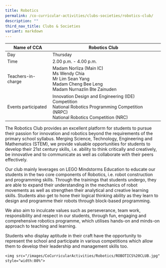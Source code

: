 ```yaml
---
title: Robotics
permalink: /co-curricular-activities/clubs-societies/robotics-club/
description: ""
third_nav_title: Clubs & Societies
variant: markdown
---
```

|Name of CCA|Robotics Club|  |
| -------- | ------- | --------------- |
|Day | Thursday| 
| Time |2.00 p.m. - 4.00 p.m. 
|Teachers-in-charge |Madam Norliza (Main IC) <br> Ms Wendy Chia <br>Mr Lim Sean Yang<br>Madam Cheng Bee Leng<br>Madam Nurnazlin Bte Zainuden
|Events participated    |Innovation Design and Engineering (IDE) Competition<br>National Robotics Programming Competition (NRPC)<br>National Robotics Competition (NRC)

<p style="box-sizing: inherit; font-size: 1em;">The Robotics Club provides an excellent platform for students to pursue their passion for innovation and robotics beyond the requirements of the primary school syllabus. Merging Science, Technology, Engineering and Mathematics (STEM), we provide valuable opportunities for students to develop their 21st century skills, i.e. ability to think critically and creatively, be innovative and to communicate as well as collaborate with their peers effectively.</p>
<p style="box-sizing: inherit; font-size: 1em;"></p><p style="box-sizing: inherit; font-size: 1em;">Our club mainly leverages on LEGO Mindstorms Education to educate our students in the two core components of Robotics, i.e. robot construction and programming skills. Through the trainings that students undergo, they are able to expand their understanding in the mechanics of robot movements as well as strengthen their analytical and creative learning skills. Students also get to hone their logical thinking ability as they learn to design and programme their robots through block-based programming.</p><p style="box-sizing: inherit; font-size: 1em;"><span style="box-sizing: inherit; font-family: inherit; font-size: inherit;">We also aim to inculcate values such as perseverance, team work, responsibility and respect in our students, through fun, engaging and comprehensive robotics programme, which utilises hands-on and minds-on approach to teaching and learning.

</span></p><p style="box-sizing: inherit; font-size: 1em;">Students who display aptitude in their craft have the opportunity to represent the school and participate in various competitions which allow them to develop their leadership and management skills too.</p>
	
	
	<img src="/images/CoCurricularActivities/Robotics/ROBOTICS%20CLUB.jpg" style="width:80%">